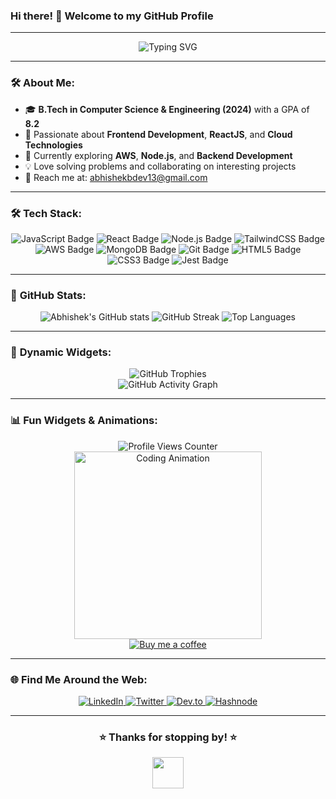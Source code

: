 ### Hi there! 👋 Welcome to my GitHub Profile

---

<div align="center">
  <img src="https://readme-typing-svg.demolab.com?font=Fira+Code&size=25&duration=4000&pause=1000&color=F75C7E&center=true&vCenter=true&multiline=true&width=600&lines=Hi+%F0%9F%91%8B%2C+I'm+Abhishek+Balli!;A+Passionate+Frontend+Developer+%F0%9F%8C%90;Eager+to+Learn+%26+Build+Amazing+Projects" alt="Typing SVG"/>
</div>

---

### 🛠️ **About Me:**

- 🎓 **B.Tech in Computer Science & Engineering (2024)** with a GPA of **8.2**
- 🌟 Passionate about **Frontend Development**, **ReactJS**, and **Cloud Technologies**
- 🚀 Currently exploring **AWS**, **Node.js**, and **Backend Development**
- 💡 Love solving problems and collaborating on interesting projects
- 📧 Reach me at: [abhishekbdev13@gmail.com](mailto:abhishekbdev13@gmail.com)

---

### 🛠️ **Tech Stack:**

<div align="center">
  <img src="https://img.shields.io/badge/JavaScript-%23F7DF1E.svg?logo=javascript&logoColor=black" alt="JavaScript Badge"/>
  <img src="https://img.shields.io/badge/React-%2361DAFB.svg?logo=react&logoColor=black" alt="React Badge"/>
  <img src="https://img.shields.io/badge/Node.js-%23339933.svg?logo=node.js&logoColor=white" alt="Node.js Badge"/>
  <img src="https://img.shields.io/badge/TailwindCSS-%2306B6D4.svg?logo=tailwind-css&logoColor=white" alt="TailwindCSS Badge"/>
  <img src="https://img.shields.io/badge/AWS-%23FF9900.svg?logo=amazon-aws&logoColor=white" alt="AWS Badge"/>
  <img src="https://img.shields.io/badge/MongoDB-%2347A248.svg?logo=mongodb&logoColor=white" alt="MongoDB Badge"/>
  <img src="https://img.shields.io/badge/Git-%23F05032.svg?logo=git&logoColor=white" alt="Git Badge"/>
  <img src="https://img.shields.io/badge/HTML5-%23E34F26.svg?logo=html5&logoColor=white" alt="HTML5 Badge"/>
  <img src="https://img.shields.io/badge/CSS3-%231572B6.svg?logo=css3&logoColor=white" alt="CSS3 Badge"/>
  <img src="https://img.shields.io/badge/Jest-%23C21325.svg?logo=jest&logoColor=white" alt="Jest Badge"/>
</div>

---

### 🌟 **GitHub Stats:**

<div align="center">
  <img src="https://github-readme-stats.vercel.app/api?username=Abhishekballi13&show_icons=true&theme=radical" alt="Abhishek's GitHub stats"/>
  <img src="https://github-readme-streak-stats.herokuapp.com/?user=Abhishekballi13&theme=radical" alt="GitHub Streak"/>
  <img src="https://github-readme-stats.vercel.app/api/top-langs/?username=Abhishekballi13&layout=compact&theme=radical" alt="Top Languages"/>
</div>

---

### 🚀 **Dynamic Widgets:**

<div align="center">
  <img src="https://github-profile-trophy.vercel.app/?username=Abhishekballi13&theme=dracula&no-frame=true&column=3" alt="GitHub Trophies"/>
  <br>
  <img src="https://activity-graph.herokuapp.com/graph?username=Abhishekballi13&theme=rogue" alt="GitHub Activity Graph"/>
</div>

---

### 📊 **Fun Widgets & Animations:**

<div align="center">
  <img src="https://github.com/Abhishekballi13/github-profile-views-counter/blob/master/svg/profile/badge.svg" alt="Profile Views Counter"/>
  <br>
  <img src="https://media.giphy.com/media/L1R1tvI9svkIWwpVYr/giphy.gif" alt="Coding Animation" width="300"/>
  <br>
  <a href="https://www.buymeacoffee.com/Abhishek13"> <img src="https://img.buymeacoffee.com/button-api/?text=Buy me a coffee&emoji=&slug=Abhishek13&button_colour=FFDD00&font_colour=000000&font_family=Cookie&outline_colour=000000&coffee_colour=ffffff" alt="Buy me a coffee"/></a>
</div>

---

### 🌐 **Find Me Around the Web:**

<div align="center">
  <a href="https://linkedin.com/in/abhishekballi" target="_blank">
    <img src="https://img.shields.io/badge/LinkedIn-%230077B5.svg?logo=linkedin&logoColor=white" alt="LinkedIn"/>
  </a>
  <a href="https://twitter.com/AbhishekBalli13" target="_blank">
    <img src="https://img.shields.io/badge/Twitter-%231DA1F2.svg?logo=twitter&logoColor=white" alt="Twitter"/>
  </a>
  <a href="https://dev.to/abhishekballi13" target="_blank">
    <img src="https://img.shields.io/badge/Dev.to-%230A0A0A.svg?logo=dev.to&logoColor=white" alt="Dev.to"/>
  </a>
  <a href="https://hashnode.com/@Abhishek13" target="_blank">
    <img src="https://img.shields.io/badge/Hashnode-%232962FF.svg?logo=hashnode&logoColor=white" alt="Hashnode"/>
  </a>
</div>

---

<div align="center">
  <h3>⭐️ Thanks for stopping by! ⭐️</h3>
  <img src="https://media.giphy.com/media/hvRJCLFzcasrR4ia7z/giphy.gif" width="50">
</div>
